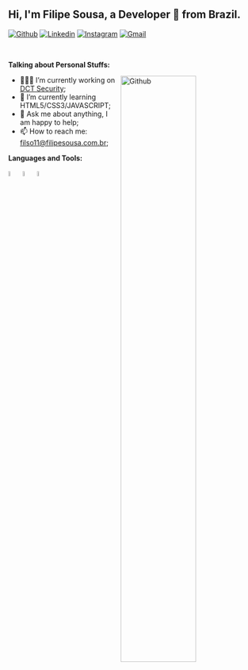 <!-- Your title -->
## Hi, I'm Filipe Sousa, a Developer 🚀 from Brazil.

<!-- Your badges
You can use the website to generate badges: https://shields.io/
-->

[![Github](https://img.shields.io/badge/-Github-000?style=flat&logo=Github&logoColor=white)](https://github.com/filso11)
[![Linkedin](https://img.shields.io/badge/-LinkedIn-blue?style=flat&logo=Linkedin&logoColor=white)](https://www.linkedin.com/in/filipe-sousa-aaa070228//)
[![Instagram](https://img.shields.io/badge/-Instagram-c13584?style=flat&labelColor=c13584&logo=instagram&logoColor=white)](https://www.instagram.com/filipe.sousa__/)
[![Gmail](https://img.shields.io/badge/-Gmail-c14438?style=flat&logo=Gmail&logoColor=white)](mailto:filipe.luucas@gmail.com)

&nbsp;

<!-- Talking about you -->
**Talking about Personal Stuffs:**

<!-- Any image aligned to the right. Beware the width -->
<img width="55%" align="right" alt="Github" src="https://raw.githubusercontent.com/onimur/.github/master/.resources/git-header.svg" />

- 👨🏽‍💻 I’m currently working on [DCT Security](https://dctsecurity.com.br/);
- 🌱 I’m currently learning HTML5/CSS3/JAVASCRIPT; 
- 💬 Ask me about anything, I am happy to help;
- 📫 How to reach me: filso11@filipesousa.com.br;

**Languages and Tools:** 
  <!-- Your languages and tools. Be careful with the alignment. 
  You can use this sites to get logos: https://www.vectorlogo.zone or https://simpleicons.org/
  -->
  <code><img width="5%" src="https://www.vectorlogo.zone/logos/w3_html5/w3_html5-icon.svg"></code>
  <code><img width="5%" src="https://www.vectorlogo.zone/logos/w3_css/w3_css-icon.svg"></code>
  <code><img width="5%" src="https://www.vectorlogo.zone/logos/javascript/javascript-icon.svg"></code>

